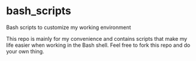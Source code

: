 # bash_scripts
Bash scripts to customize my working environment 

This repo is mainly for my convenience and contains scripts that make my life easier when working in the Bash shell.  Feel free to fork this repo and do your own thing.
